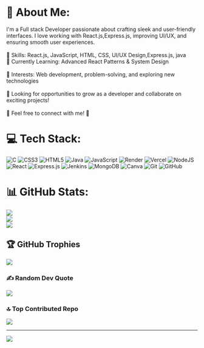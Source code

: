 # 💫 About Me:
I'm a Full stack Developer passionate about crafting sleek and user-friendly interfaces. I love working with React.js,Express.js, improving UI/UX, and ensuring smooth user experiences.<br><br>🔹 Skills: React.js, JavaScript, HTML, CSS, UI/UX Design,Express.js, java<br>🔹 Currently Learning: Advanced React Patterns & System Design<br><br>🔹 Interests: Web development, problem-solving, and exploring new technologies<br><br>📌 Looking for opportunities to grow as a developer and collaborate on exciting projects!<br><br>💬 Feel free to connect with me! 🚀


# 💻 Tech Stack:
![C](https://img.shields.io/badge/c-%2300599C.svg?style=for-the-badge&logo=c&logoColor=white) ![CSS3](https://img.shields.io/badge/css3-%231572B6.svg?style=for-the-badge&logo=css3&logoColor=white) ![HTML5](https://img.shields.io/badge/html5-%23E34F26.svg?style=for-the-badge&logo=html5&logoColor=white) ![Java](https://img.shields.io/badge/java-%23ED8B00.svg?style=for-the-badge&logo=openjdk&logoColor=white) ![JavaScript](https://img.shields.io/badge/javascript-%23323330.svg?style=for-the-badge&logo=javascript&logoColor=%23F7DF1E) ![Render](https://img.shields.io/badge/Render-%46E3B7.svg?style=for-the-badge&logo=render&logoColor=white) ![Vercel](https://img.shields.io/badge/vercel-%23000000.svg?style=for-the-badge&logo=vercel&logoColor=white) ![NodeJS](https://img.shields.io/badge/node.js-6DA55F?style=for-the-badge&logo=node.js&logoColor=white) ![React](https://img.shields.io/badge/react-%2320232a.svg?style=for-the-badge&logo=react&logoColor=%2361DAFB) ![Express.js](https://img.shields.io/badge/express.js-%23404d59.svg?style=for-the-badge&logo=express&logoColor=%2361DAFB) ![Jenkins](https://img.shields.io/badge/jenkins-%232C5263.svg?style=for-the-badge&logo=jenkins&logoColor=white) ![MongoDB](https://img.shields.io/badge/MongoDB-%234ea94b.svg?style=for-the-badge&logo=mongodb&logoColor=white) ![Canva](https://img.shields.io/badge/Canva-%2300C4CC.svg?style=for-the-badge&logo=Canva&logoColor=white) ![Git](https://img.shields.io/badge/git-%23F05033.svg?style=for-the-badge&logo=git&logoColor=white) ![GitHub](https://img.shields.io/badge/github-%23121011.svg?style=for-the-badge&logo=github&logoColor=white)
# 📊 GitHub Stats:
![](https://github-readme-stats.vercel.app/api?username=skpremkumar2005&theme=dark&hide_border=false&include_all_commits=false&count_private=false)<br/>
![](https://github-readme-streak-stats.herokuapp.com/?user=skpremkumar2005&theme=dark&hide_border=false)<br/>
![](https://github-readme-stats.vercel.app/api/top-langs/?username=skpremkumar2005&theme=dark&hide_border=false&include_all_commits=false&count_private=false&layout=compact)

## 🏆 GitHub Trophies
![](https://github-profile-trophy.vercel.app/?username=skpremkumar2005&theme=radical&no-frame=false&no-bg=true&margin-w=4)

### ✍️ Random Dev Quote
![](https://quotes-github-readme.vercel.app/api?type=horizontal&theme=radical)

### 🔝 Top Contributed Repo
![](https://github-contributor-stats.vercel.app/api?username=skpremkumar2005&limit=5&theme=dark&combine_all_yearly_contributions=true)

---
[![](https://visitcount.itsvg.in/api?id=skpremkumar2005&icon=0&color=0)](https://visitcount.itsvg.in)

<!-- Proudly created with GPRM ( https://gprm.itsvg.in ) -->
